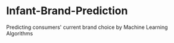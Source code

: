 # Infant-Brand-Prediction
Predicting consumers' current brand choice by Machine Learning Algorithms
